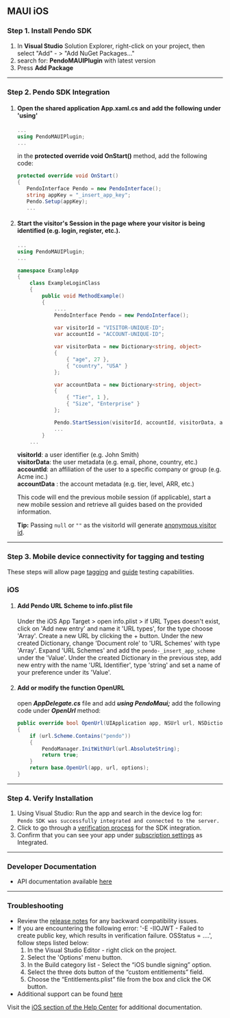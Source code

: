 ## MAUI iOS

### Step 1. Install Pendo SDK

1. In **Visual Studio** Solution Explorer, right-click on your project, then select "Add" - > "Add NuGet Packages…"
2. search for: **PendoMAUIPlugin** with latest version
3. Press **Add Package**

-------------

### Step 2. Pendo SDK Integration

1. #### Open the shared application **App.xaml.cs** and add the following under 'using'

    ```c#
    ...
    using PendoMAUIPlugin;
    ...   
    ``` 

    in the **protected override void OnStart()** method, add the following code:

    ```c#
    protected override void OnStart()
    {
       PendoInterface Pendo = new PendoInterface();
       string appKey = "_insert_app_key";
       Pendo.Setup(appKey);
       ...
    ```

2. #### Start the visitor's Session in the page where your visitor is being identified (e.g. login, register, etc.).

    ```c#
    ...
    using PendoMAUIPlugin;
    ...

    namespace ExampleApp
    {
        class ExampleLoginClass
        {
            public void MethodExample()
            {
                ....
                PendoInterface Pendo = new PendoInterface();
                
                var visitorId = "VISITOR-UNIQUE-ID";
                var accountId = "ACCOUNT-UNIQUE-ID";

                var visitorData = new Dictionary<string, object>
                {
                    { "age", 27 },
                    { "country", "USA" }
                };

                var accountData = new Dictionary<string, object>
                {
                    { "Tier", 1 },
                    { "Size", "Enterprise" }
                };

                Pendo.StartSession(visitorId, accountId, visitorData, accountData);
                ...
            }
        ...
    ```

   **visitorId**: a user identifier (e.g. John Smith)  
   **visitorData**: the user metadata (e.g. email, phone, country, etc.)  
   **accountId**: an affiliation of the user to a specific company or group (e.g. Acme inc.)  
   **accountData** : the account metadata (e.g. tier, level, ARR, etc.)

   This code will end the previous mobile session (if applicable), start a new mobile session and retrieve all guides based on the provided information.

   **Tip:** Passing `null` or `""` as the visitorId will generate <a href="https://help.pendo.io/resources/support-library/analytics/anonymous-visitors.html" target="_blank">anonymous visitor id</a>.

-------------

### Step 3. Mobile device connectivity for tagging and testing

These steps will allow page <a href="https://support.pendo.io/hc/en-us/articles/360033609651-Tagging-Mobile-Pages#HowtoTagaPage" target="_blank">tagging</a>
and <a href="https://support.pendo.io/hc/en-us/articles/360033487792-Creating-a-Mobile-Guide#test-guide-on-device-0-6" target="_blank">guide</a> testing capabilities.

### iOS
1. #### Add Pendo URL Scheme to **info.plist** file

   Under the iOS App Target > open info.plist > if URL Types doesn't exist, click on 'Add new entry' and name it 'URL types', for the type choose 'Array'.
   Create a new URL by clicking the + button.
   Under the new created Dictionary, change 'Document role' to 'URL Schemes' with type 'Array'.
   Expand 'URL Schemes' and add the `pendo-_insert_app_scheme` under the 'Value'.
   Under the created Dictionary in the previous step, add new entry with the name 'URL Identifier', type 'string' and set a name of your preference under its 'Value'.

2. #### Add or modify the function **OpenURL**

   open ***AppDelegate.cs*** file and add ***using PendoMaui;*** 
   add the following code under ***OpenUrl*** method:

    ```C#
    public override bool OpenUrl(UIApplication app, NSUrl url, NSDictionary options)
    {
        if (url.Scheme.Contains("pendo"))
        {
            PendoManager.InitWithUrl(url.AbsoluteString);
            return true;
        }
        return base.OpenUrl(app, url, options);
    }
    ```

-------------

### Step 4. Verify Installation
1. Using Visual Studio: Run the app and search in the device log for:  
   `Pendo SDK was successfully integrated and connected to the server.`
2. Click to go through a <a href="#" data-start-verification>verification process</a> for the SDK integration.
3. Confirm that you can see your app under <a href="https://app.pendo.io/admin" target="_blank">subscription settings</a> as Integrated.

-------------

### Developer Documentation

* API documentation available <a href="https://support.pendo.io/hc/en-us/articles/4405948770715-Xamarin-Developer-API-Documentation-iOS" target="_blank">here</a>

-------------

### Troubleshooting

+ Review the <a href="https://developers.pendo.io/ios-sdk-2-19-0/" target="_blank">release notes</a> for any backward compatibility issues.
+ If you are encountering the following error: '-E -IIOJWT - Failed to create public key, which results in verification failure. OSStatus = ....', follow steps listed below:
  1. In the Visual Studio Editor - right click on the project.
  2. Select the 'Options' menu button.
  3. In the Build category list - Select the “iOS bundle signing” option.
  4. Select the three dots button of the “custom entitlements” field.
  5. Choose the “Entitlements.plist” file from the box and click the OK button.
+ Additional support can be found <a href="https://github.com/pendo-io/pendo-mobile-ios" target="_blank">here</a>

Visit the <a href="https://help.pendo.io/resources/support-library/installation/iOS-troubleshooting.html" target="_blank">iOS section of the Help Center</a> for additional documentation.

